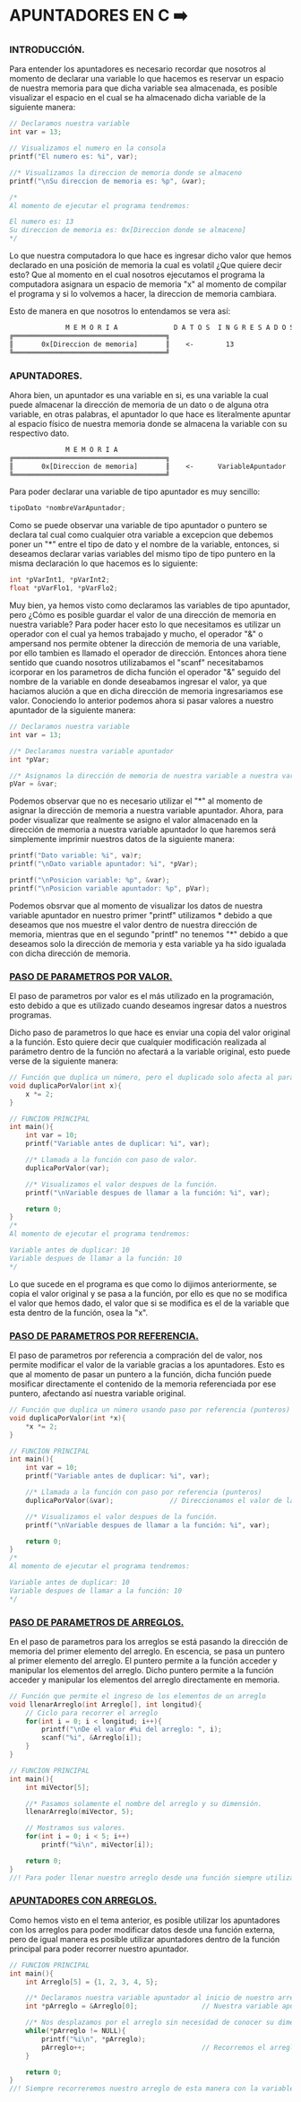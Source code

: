 # APUNTADORES EN C :arrow_right:
### INTRODUCCIÓN.
Para entender los apuntadores es necesario recordar que nosotros al momento de declarar una variable lo que hacemos es reservar un espacio de nuestra memoria para que dicha variable sea almacenada, es posible visualizar el espacio en el cual se ha almacenado dicha variable de la siguiente manera:
```C
// Declaramos nuestra variable
int var = 13;

// Visualizamos el numero en la consola
printf("El numero es: %i", var);

//* Visualizamos la direccion de memoria donde se almaceno
printf("\nSu direccion de memoria es: %p", &var);

/*
Al momento de ejecutar el programa tendremos:

El numero es: 13
Su direccion de memoria es: 0x[Direccion donde se almaceno]
*/
```
Lo que nuestra computadora lo que hace es ingresar dicho valor que hemos declarado en una posición de memoria la cual es volatil ¿Que quiere decir esto? Que al momento en el cual nosotros ejecutamos el programa la computadora asignara un espacio de memoria "x" al momento de compilar el programa y si lo volvemos a hacer, la direccion de memoria cambiara.

Esto de manera en que nosotros lo entendamos se vera así:
```txt
              M E M O R I A              D A T O S  I N G R E S A D O S
╔══════════════════════════════════════╗
║       0x[Direccion de memoria]       ║    <-        13
╚══════════════════════════════════════╝
```

### APUNTADORES.
Ahora bien, un apuntador es una variable en si, es una variable la cual puede almacenar la dirección de memoria de un dato o de alguna otra variable, en otras palabras, el apuntador lo que hace es literalmente apuntar al espacio físico de nuestra memoria donde se almacena la variable con su respectivo dato.
```txt
              M E M O R I A
╔══════════════════════════════════════╗
║       0x[Direccion de memoria]       ║    <-      VariableApuntador
╚══════════════════════════════════════╝
```
Para poder declarar una variable de tipo apuntador es muy sencillo:
```C
tipoDato *nombreVarApuntador;
```
Como se puede observar una variable de tipo apuntador o puntero se declara tal cual como cualquier otra variable a excepcion que debemos poner un "*" entre el tipo de dato y el nombre de la variable, entonces, si deseamos declarar varias variables del mismo tipo de tipo puntero en la misma declaración lo que hacemos es lo siguiente:
```C
int *pVarInt1, *pVarInt2;
float *pVarFlo1, *pVarFlo2;
```
Muy bien, ya hemos visto como declaramos las variables de tipo apuntador, pero ¿Cómo es posible guardar el valor de una dirección de memoria en nuestra variable? Para poder hacer esto lo que necesitamos es utilizar un operador con el cual ya hemos trabajado y mucho, el operador "&" o ampersand  nos permite obtener la dirección de memoria de una variable, por ello tambien es llamado el operador de dirección. Entonces ahora tiene sentido que cuando nosotros utilizabamos el "scanf" necesitabamos icorporar en los parametros de dicha función el operador "&" seguido del nombre de la variable en donde deseabamos ingresar el valor, ya que haciamos alución a que en dicha dirección de memoria ingresariamos ese valor. Conociendo lo anterior podemos ahora si pasar valores a nuestro apuntador de la siguiente manera:
```C
// Declaramos nuestra variable
int var = 13;

//* Declaramos nuestra variable apuntador
int *pVar;

//* Asignamos la dirección de memoria de nuestra variable a nuestra variable apuntador
pVar = &var;
```
Podemos observar que no es necesario utilizar el "*" al momento de asignar la dirección de memoria a nuestra variable apuntador. Ahora, para poder visualizar que realmente se asigno el valor almacenado en la dirección de memoria a nuestra variable apuntador lo que haremos será simplemente imprimir nuestros datos de la siguiente manera:
```C
printf("Dato variable: %i", va)r;
printf("\nDato variable apuntador: %i", *pVar);

printf("\nPosicion variable: %p", &var);
printf("\nPosicion variable apuntador: %p", pVar);
```
Podemos obsrvar que al momento de visualizar los datos de nuestra variable apuntador en nuestro primer "printf" utilizamos * debido a que deseamos que nos muestre el valor dentro de nuestra dirección de memoria, mientras que en el segundo "printf" no tenemos "*" debido a que deseamos solo la dirección de memoria y esta variable ya ha sido igualada con dicha dirección de memoria.

### <a href="03 - ParametroPorValor.c">PASO DE PARAMETROS POR VALOR.</a>
El paso de parametros por valor es el más utilizado en la programación, esto debido a que es utilizado cuando deseamos ingresar datos a nuestros programas.

Dicho paso de parametros lo que hace es enviar una copia del valor original a la función. Esto quiere decir que cualquier modificación realizada al parámetro dentro de la función no afectará a la variable original, esto puede verse de la siguiente manera:
```C
// Función que duplica un número, pero el duplicado solo afecta al parámetro local.
void duplicaPorValor(int x){
    x *= 2;
}

// FUNCION PRINCIPAL
int main(){
    int var = 10;
    printf("Variable antes de duplicar: %i", var);

    //* Llamada a la función con paso de valor.
    duplicaPorValor(var);

    //* Visualizamos el valor despues de la función.
    printf("\nVariable despues de llamar a la función: %i", var);

    return 0;
}
/*
Al momento de ejecutar el programa tendremos:

Variable antes de duplicar: 10
Variable despues de llamar a la función: 10
*/
```
Lo que sucede en el programa es que como lo dijimos anteriormente, se copia el valor original y se pasa a la función, por ello es que no se modifica el valor que hemos dado, el valor que si se modifica es el de la variable que esta dentro de la función, osea la "x".

### <a href="04 - ParametroPorReferencia.c">PASO DE PARAMETROS POR REFERENCIA.</a>
El paso de parametros por referencia a compración del de valor, nos permite modificar el valor de la variable gracias a los apuntadores. Esto es que al momento de pasar un puntero a la función, dicha función puede mosificar directamente el contenido de la memoria referenciada por ese puntero, afectando así nuestra
variable original.
```C
// Función que duplica un número usando paso por referencia (punteros)
void duplicaPorValor(int *x){
    *x *= 2;
}

// FUNCION PRINCIPAL
int main(){
    int var = 10;
    printf("Variable antes de duplicar: %i", var);

    //* Llamada a la función con paso por referencia (punteros)
    duplicaPorValor(&var);              // Direccionamos el valor de la operacion a la dirección de memoria de la variable

    //* Visualizamos el valor despues de la función.
    printf("\nVariable despues de llamar a la función: %i", var);

    return 0;
}
/*
Al momento de ejecutar el programa tendremos:

Variable antes de duplicar: 10
Variable despues de llamar a la función: 10
*/
```

### <a href="05 - ParametrosArreglo.c">PASO DE PARAMETROS DE ARREGLOS.</a>
En el paso de parametros para los arreglos se está pasando la dirección de memoria del primer elemento del arreglo. En escencia, se pasa un puntero al primer elemento del arreglo. El puntero permite a la función acceder y manipular los elementos del arreglo. Dicho puntero permite a la función acceder y manipular los
elementos del arreglo directamente en memoria.
```C
// Función que permite el ingreso de los elementos de un arreglo
void llenarArreglo(int Arreglo[], int longitud){
    // Ciclo para recorrer el arreglo
    for(int i = 0; i < longitud; i++){
        printf("\nDe el valor #%i del arreglo: ", i);
        scanf("%i", &Arreglo[i]);
    }
}

// FUNCION PRINCIPAL
int main(){
    int miVector[5];

    //* Pasamos solamente el nombre del arreglo y su dimensión.
    llenarArreglo(miVector, 5);

    // Mostramos sus valores.
    for(int i = 0; i < 5; i++)
        printf("%i\n", miVector[i]);

    return 0;
}
//! Para poder llenar nuestro arreglo desde una función siempre utilizaremos el paso de parametros por referencia.
```
### <a href="06 -  ApuntadoresArreglos.c">APUNTADORES CON ARREGLOS.</a>
Como hemos visto en el tema anterior, es posible utilizar los apuntadores con los arreglos para poder modificar datos desde una función externa, pero de igual manera es posible utilizar apuntadores dentro de la función principal para poder recorrer nuestro apuntador.
```C
// FUNCION PRINCIPAL
int main(){
    int Arreglo[5] = {1, 2, 3, 4, 5};

    //* Declaramos nuestra variable apuntador al inicio de nuestro arreglo
    int *pArreglo = &Arreglo[0];                // Nuestra variable apuntador esta siendo igualada a la dirección de memoria del primer valor

    //* Nos desplazamos por el arreglo sin necesidad de conocer su dimensión.
    while(*pArreglo != NULL){
        printf("%i\n", *pArreglo);
        pArreglo++;                             // Recorremos el arreglo posición por posición.
    }

    return 0;
}
//! Siempre recorreremos nuestro arreglo de esta manera con la variable apuntador.
```